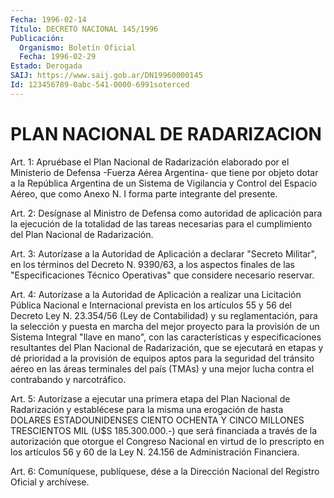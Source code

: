 ```yaml
---
Fecha: 1996-02-14
Título: DECRETO NACIONAL 145/1996
Publicación:
  Organismo: Boletín Oficial
  Fecha: 1996-02-29
Estado: Derogada
SAIJ: https://www.saij.gob.ar/DN19960000145
Id: 123456789-0abc-541-0000-6991soterced
---
```

# PLAN NACIONAL DE RADARIZACION

<a id="1"></a>
Art.  1: Apruébase el Plan Nacional de Radarización  elaborado por el Ministerio de Defensa -Fuerza Aérea Argentina- que tiene por objeto dotar a la República Argentina de un Sistema de Vigilancia y Control  del  Espacio  Aéreo,  que  como  Anexo  N.  I  forma  parte integrante del presente.

<a id="2"></a>
Art.  2: Desígnase  al  Ministro  de  Defensa  como  autoridad  de aplicación  para  la  ejecución  de  la  totalidad  de  las  tareas necesarias para el cumplimiento del Plan Nacional de Radarización.

<a id="3"></a>
Art.  3:  Autorízase  a  la  Autoridad  de  Aplicación a declarar "Secreto Militar", en los términos del Decreto  N.  9390/63,  a  los aspectos  finales  de las "Especificaciones Técnico Operativas" que considere necesario reservar.

<a id="4"></a>
Art. 4: Autorízase  a  la  Autoridad  de Aplicación a realizar una Licitación  Pública  Nacional  e  Internacional   prevista  en  los artículos 55 y 56 del Decreto Ley N. 23.354/56 (Ley de Contabilidad) y  su  reglamentación,  para la selección y puesta en  marcha  del mejor proyecto para la provisión  de  un Sistema Integral "llave en mano", con las características y especificaciones  resultantes del Plan  Nacional  de  Radarización, que se ejecutará en etapas  y  dé prioridad a la provisión  de  equipos  aptos  para la seguridad del tránsito aéreo en las áreas terminales del país  (TMAs) y una mejor lucha contra el contrabando y narcotráfico.

<a id="5"></a>
Art. 5: Autorízase a ejecutar una primera etapa del  Plan Nacional de Radarización y establécese para la misma una erogación  de hasta DOLARES ESTADOUNIDENSES CIENTO OCHENTA Y CINCO MILLONES TRESCIENTOS MIL  (U$S  185.300.000.-)  que  será  financiada  a  través  de  la autorización  que  otorgue  el  Congreso  Nacional  en virtud de lo prescripto  en  los  artículos 56  y  60  de  la  Ley N. 24.156  de Administración Financiera.

<a id="6"></a>
Art. 6: Comuníquese, publíquese, dése a la Dirección  Nacional del Registro Oficial y archívese.